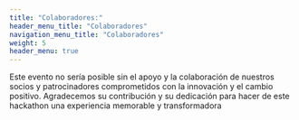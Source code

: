 ```yaml
---
title: "Colaboradores:"
header_menu_title: "Colaboradores"
navigation_menu_title: "Colaboradores"
weight: 5
header_menu: true
---
```

Este evento no sería posible sin el apoyo y la colaboración de nuestros socios y patrocinadores comprometidos con la innovación y el cambio positivo. Agradecemos su contribución y su dedicación para hacer de este hackathon una experiencia memorable y transformadora